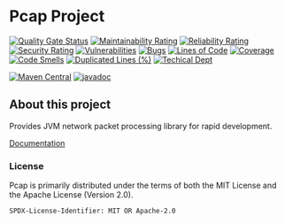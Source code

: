 <!--
SPDX-FileCopyrightText: 2020 Pcap Project
SPDX-License-Identifier: MIT OR Apache-2.0
-->

# Pcap Project

[![Quality Gate Status](https://sonarcloud.io/api/project_badges/measure?project=com.ardikars.pcap%3Apcap&metric=alert_status)](https://sonarcloud.io/dashboard?id=com.ardikars.pcap%3Apcap)
[![Maintainability Rating](https://sonarcloud.io/api/project_badges/measure?project=com.ardikars.pcap%3Apcap&metric=sqale_rating)](https://sonarcloud.io/dashboard?id=com.ardikars.pcap%3Apcap)
[![Reliability Rating](https://sonarcloud.io/api/project_badges/measure?project=com.ardikars.pcap%3Apcap&metric=reliability_rating)](https://sonarcloud.io/dashboard?id=com.ardikars.pcap%3Apcap)
[![Security Rating](https://sonarcloud.io/api/project_badges/measure?project=com.ardikars.pcap%3Apcap&metric=security_rating)](https://sonarcloud.io/dashboard?id=com.ardikars.pcap%3Apcap)
[![Vulnerabilities](https://sonarcloud.io/api/project_badges/measure?project=com.ardikars.pcap%3Apcap&metric=vulnerabilities)](https://sonarcloud.io/dashboard?id=com.ardikars.pcap%3Apcap)
[![Bugs](https://sonarcloud.io/api/project_badges/measure?project=com.ardikars.pcap%3Apcap&metric=bugs)](https://sonarcloud.io/dashboard?id=com.ardikars.pcap%3Apcap)
[![Lines of Code](https://sonarcloud.io/api/project_badges/measure?project=com.ardikars.pcap%3Apcap&metric=ncloc)](https://sonarcloud.io/dashboard?id=com.ardikars.pcap%3Apcap)
[![Coverage](https://sonarcloud.io/api/project_badges/measure?project=com.ardikars.pcap%3Apcap&metric=coverage)](https://sonarcloud.io/dashboard?id=com.ardikars.pcap%3Apcap)
[![Code Smells](https://sonarcloud.io/api/project_badges/measure?project=com.ardikars.pcap%3Apcap&metric=code_smells)](https://sonarcloud.io/dashboard?id=com.ardikars.pcap%3Apcap)
[![Duplicated Lines (%)](https://sonarcloud.io/api/project_badges/measure?project=com.ardikars.pcap%3Apcap&metric=duplicated_lines_density)](https://sonarcloud.io/dashboard?id=com.ardikars.pcap%3Apcap)
[![Techical Dept](https://sonarcloud.io/api/project_badges/measure?project=com.ardikars.pcap%3Apcap&metric=sqale_index)](https://sonarcloud.io/dashboard?id=com.ardikars.pcap%3Apcap)


[![Maven Central](https://img.shields.io/maven-central/v/com.ardikars.pcap/pcap.svg?label=Maven%20Central)](https://search.maven.org/search?q=g:%22com.ardikars.pcap%22%20AND%20a:%22pcap%22)
[![javadoc](https://javadoc.io/badge2/com.ardikars.pcap/pcap-spi/javadoc.svg)](https://javadoc.io/doc/com.ardikars.pcap/pcap-spi)

## About this project

Provides JVM network packet processing library for rapid development.

[Documentation](https://pcap.ardikars.com)

### License

Pcap is primarily distributed under the terms of both the MIT License and the Apache License (Version 2.0).

```
SPDX-License-Identifier: MIT OR Apache-2.0
```
